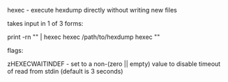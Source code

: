 hexec - execute hexdump directly without writing new files


takes input in 1 of 3 forms: 

print -rn "<hexdump>" | hexec
hexec /path/to/hexdump
hexec "<hexdump>"


flags:

  zHEXECWAITINDEF - set to a non-(zero || empty) value to disable timeout of read from stdin (default is 3 seconds)
